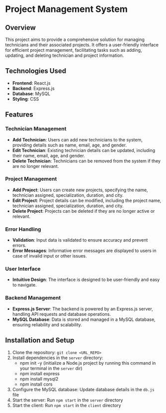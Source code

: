 # Project Management System

## Overview
This project aims to provide a comprehensive solution for managing technicians and their associated projects. It offers a user-friendly interface for efficient project management, facilitating tasks such as adding, updating, and deleting technician and project information.

## Technologies Used
- **Frontend**: React.js
- **Backend**: Express.js
- **Database**: MySQL
- **Styling**: CSS

## Features
### Technician Management
- **Add Technician**: Users can add new technicians to the system, providing details such as name, email, age, and gender.
- **Edit Technician**: Existing technician details can be updated, including their name, email, age, and gender.
- **Delete Technician**: Technicians can be removed from the system if they are no longer relevant.

### Project Management
- **Add Project**: Users can create new projects, specifying the name, technician assigned, specialization, duration, and city.
- **Edit Project**: Project details can be modified, including the project name, technician assigned, specialization, duration, and city.
- **Delete Project**: Projects can be deleted if they are no longer active or relevant.

### Error Handling
- **Validation**: Input data is validated to ensure accuracy and prevent errors.
- **Error Messages**: Informative error messages are displayed to users in case of invalid input or other issues.

### User Interface
- **Intuitive Design**: The interface is designed to be user-friendly and easy to navigate.

### Backend Management
- **Express.js Server**: The backend is powered by an Express.js server, handling API requests and database operations.
- **MySQL Database**: Data is stored and managed in a MySQL database, ensuring reliability and scalability.

## Installation and Setup
1. Clone the repository: `git clone <URL_REPO>`
2. Install dependencies in the `server` directory: 
   - npm init -y (initialize a Node.js project by running this command in your terminal in the `server` dir)
   - npm install express
   - npm install mysql2
   - npm install cors
4. Configure the MySQL database: Update database details in the `db.js` file
5. Start the server: Run `npm start` in the `server` directory
6. Start the client: Run `npm start` in the `client` directory
   
